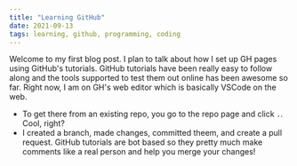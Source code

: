 ```yaml
---
title: "Learning GitHub"
date: 2021-09-13
tags: learning, github, programming, coding
---
```


Welcome to my first blog post. I plan to talk about how I set up GH pages using GitHub's tutorials. GitHub tutorials have been really easy to follow along and the tools supported to test them out online has been awesome so far. Right now, I am on GH's web editor which is basically VSCode on the web. 
- To get there from an existing repo, you go to the repo page and click `.`. Cool, right? 
- I created a branch, made changes, committed theem, and create a pull request. GitHub tutorials are bot based so they pretty much make comments like a real person and help you merge your changes!